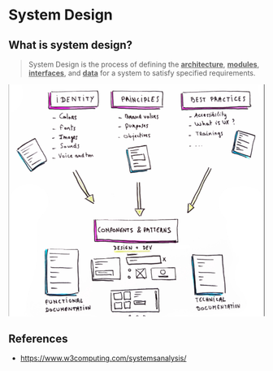 # System Design

## What is system design?

> System Design is the process of defining the **<u>architecture</u>**, **<u>modules</u>**, **<u>interfaces</u>**, and **<u>data</u>** for a system to satisfy specified requirements.

!["System Design Visualization"][system_design_visualization]

## References

- https://www.w3computing.com/systemsanalysis/

[system_design_visualization]: ./assets/images/system-design-visualization.png